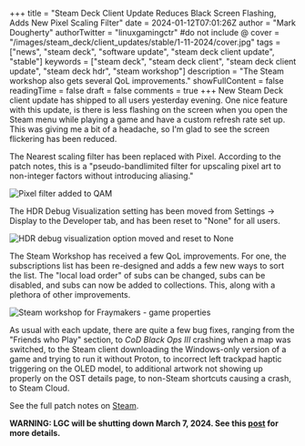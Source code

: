 +++
title = "Steam Deck Client Update Reduces Black Screen Flashing, Adds New Pixel Scaling Filter"
date = 2024-01-12T07:01:26Z
author = "Mark Dougherty"
authorTwitter = "linuxgamingctr" #do not include @
cover = "/images/steam_deck/client_updates/stable/1-11-2024/cover.jpg"
tags = ["news", "steam deck", "software update", "steam deck client update", "stable"]
keywords = ["steam deck", "steam deck client", "steam deck client update", "steam deck hdr", "steam workshop"]
description = "The Steam workshop also gets several QoL improvements."
showFullContent = false
readingTime = false
draft = false
comments = true
+++
New Steam Deck client update has shipped to all users yesterday evening. One nice feature with this update, is there is less flashing on the screen when you open the Steam menu while playing a game and have a custom refresh rate set up. This was giving me a bit of a headache, so I'm glad to see the screen flickering has been reduced.

The Nearest scaling filter has been replaced with Pixel. According to the patch notes, this is a "pseudo-bandlimited filter for upscaling pixel art to non-integer factors without introducing aliasing."

![Pixel filter added to QAM](/images/steam_deck/client_updates/stable/1-11-2024/pixel_filter.jpg)

The HDR Debug Visualization setting has been moved from Settings -> Display to the Developer tab, and has been reset to "None" for all users.

![HDR debug visualization option moved and reset to None](/images/steam_deck/client_updates/stable/1-11-2024/hdr_visualization.jpg)

The Steam Workshop has received a few QoL improvements. For one, the subscriptions list has been re-designed and adds a few new ways to sort the list. The "local load order" of subs can be changed, subs can be disabled, and subs can now be added to collections. This, along with a plethora of other improvements.

![Steam workshop for Fraymakers - game properties](/images/steam_deck/client_updates/stable/1-11-2024/workshop.jpg)

As usual with each update, there are quite a few bug fixes, ranging from the "Friends who Play" section, to *CoD Black Ops III* crashing when a map was switched, to the Steam client downloading the Windows-only version of a game and trying to run it without Proton, to incorrect left trackpad haptic triggering on the OLED model, to additional artwork not showing up properly on the OST details page, to non-Steam shortcuts causing a crash, to Steam Cloud.

See the full patch notes on [Steam](https://store.steampowered.com/news/app/1675200/view/3994196404736945522).

**WARNING: LGC will be shutting down March 7, 2024. See this [post](https://linuxgamingcentral.com/posts/the-end-of-lgc/) for more details.**
